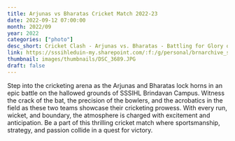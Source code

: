 ```yaml
---
title: Arjunas vs Bharatas Cricket Match 2022-23
date: 2022-09-12 07:00:00
month: 2022/09
year: 2022
categories: ["photo"]
desc_short: Cricket Clash - Arjunas vs. Bharatas - Battling for Glory on the Cricket Pitch at SSSIHL Brindavan Campus
link: https://sssihleduin-my.sharepoint.com/:f:/g/personal/brnarchive_sssihl_edu_in/EtCis-aRl1BBuv0xqZgX-foBo4sLEqucXQWDMfHzzxdVJA?e=SHIRoU
thumbnail: images/thumbnails/DSC_3689.JPG
draft: false
---
```


Step into the cricketing arena as the Arjunas and Bharatas lock horns in an epic battle on the hallowed grounds of SSSIHL Brindavan Campus. Witness the crack of the bat, the precision of the bowlers, and the acrobatics in the field as these two teams showcase their cricketing prowess. With every run, wicket, and boundary, the atmosphere is charged with excitement and anticipation. Be a part of this thrilling cricket match where sportsmanship, strategy, and passion collide in a quest for victory.
